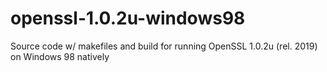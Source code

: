 # openssl-1.0.2u-windows98
Source code w/ makefiles and build for running OpenSSL 1.0.2u (rel. 2019) on Windows 98 natively
